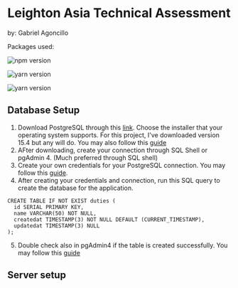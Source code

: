 # Leighton Asia Technical Assessment
by: Gabriel Agoncillo

Packages used:

![npm version](https://img.shields.io/badge/nodejs-v16.13.2-green)

![yarn version](https://img.shields.io/badge/yarn-v1.22.19-blue)

![yarn version](https://img.shields.io/badge/PostgreSQL-v15.4-red)

## Database Setup
1. Download PostgreSQL through this [link](https://www.postgresql.org/download/). Choose the installer that your operating system supports. For this project, I've downloaded version 15.4 but any will do. You may also follow this [guide](https://www.tutorialsteacher.com/postgresql/install-postgresql)
2. AFter downloading, create your connection through SQL Shell or pgAdmin 4. (Much preferred through SQL shell)
3. Create your own credentials for your PostgreSQL connection. You may follow this [guide](https://www.tutorialsteacher.com/postgresql/connect-to-postgresql-database).
4. After creating your credentials and connection, run this SQL query to create the database for the application.

```MySQL
CREATE TABLE IF NOT EXIST duties (
  id SERIAL PRIMARY KEY,
  name VARCHAR(50) NOT NULL,
  createdat TIMESTAMP(3) NOT NULL DEFAULT (CURRENT_TIMESTAMP),
  updatedat TIMESTAMP(3) NULL
);
```
5. Double check also in pgAdmin4 if the table is created successfully. You may follow this [guide](https://www.tutorialsteacher.com/postgresql/create-database)


## Server setup
